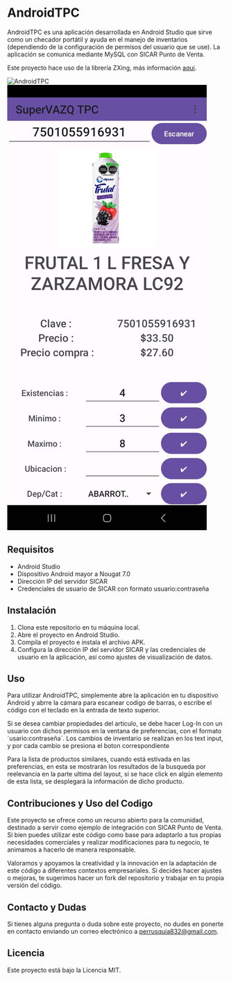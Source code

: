 # AndroidTPC

AndroidTPC es una aplicación desarrollada en Android Studio que sirve como un checador portátil y ayuda en el manejo de inventarios (dependiendo de la configuración de permisos del usuario que se use). La aplicación se comunica mediante MySQL con SICAR Punto de Venta.

Este proyecto hace uso de la librería ZXing, más información [aqui](https://github.com/journeyapps/zxing-android-embedded).

![AndroidTPC](workflow.gif) ![AndroidTPC](screenshot.jpg)

## Requisitos

- Android Studio
- Dispositivo Android mayor a Nougat 7.0
- Dirección IP del servidor SICAR
- Credenciales de usuario de SICAR con formato usuario:contraseña

## Instalación

1. Clona este repositorio en tu máquina local.
2. Abre el proyecto en Android Studio.
3. Compila el proyecto e instala el archivo APK.
4. Configura la dirección IP del servidor SICAR y las credenciales de usuario en la aplicación, así como ajustes de visualización de datos.

## Uso

Para utilizar AndroidTPC, simplemente abre la aplicación en tu dispositivo Android y abrre la cámara para escanear codigo de barras, o escribe el código con el teclado en la entrada de texto superior.

Si se desea cambiar propiedades del articulo, se debe hacer Log-In con un usuario con dichos permisos en la ventana de preferencias, con el formato ´usario:contraseña´. Los cambios de inventario se realizan en los text input, y por cada cambio se presiona el boton correspondiente

Para la lista de productos similares, cuando está estivada en las preferencias, en esta se mostrarán los resultados de la busqueda por reelevancia en la parte ultima del layout, si se hace click en algún elemento de esta lista, se desplegará la información de dicho producto.

## Contribuciones y Uso del Codigo

Este proyecto se ofrece como un recurso abierto para la comunidad, destinado a servir como ejemplo de integración con SICAR Punto de Venta. Si bien puedes utilizar este código como base para adaptarlo a tus propias necesidades comerciales y realizar modificaciones para tu negocio, te animamos a hacerlo de manera responsable.

Valoramos y apoyamos la creatividad y la innovación en la adaptación de este código a diferentes contextos empresariales. Si decides hacer ajustes o mejoras, te sugerimos hacer un fork del repositorio y trabajar en tu propia versión del código.

## Contacto y Dudas
Si tienes alguna pregunta o duda sobre este proyecto, no dudes en ponerte en contacto enviando un correo electrónico a perrusquia832@gmail.com.

## Licencia
Este proyecto está bajo la Licencia MIT.
